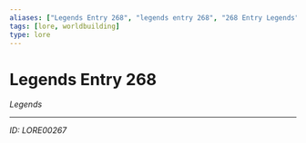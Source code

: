 ```yaml
---
aliases: ["Legends Entry 268", "legends entry 268", "268 Entry Legends"]
tags: [lore, worldbuilding]
type: lore
---
```


# Legends Entry 268

*Legends*

---
*ID: LORE00267*